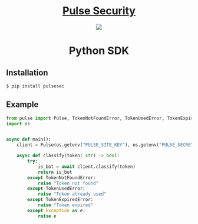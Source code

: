 <h1 align="center"><a href="https://www.pulsesecurity.org/">Pulse Security</a></h1>
<p align="center">
<img src="https://avatars.githubusercontent.com/u/161549711?s=200&v=4"/>
</p>
<h1 align="center">Python SDK</h1>

## Installation

```sh
$ pip install pulsesec
```

## Example

```py
from pulse import Pulse, TokenNotFoundError, TokenUsedError, TokenExpiredError
import os


async def main():
    client = Pulse(os.getenv("PULSE_SITE_KEY"), os.getenv("PULSE_SECRET_KEY"))

    async def classify(token: str) -> bool:
        try:
            is_bot = await client.classify(token)
            return is_bot
        except TokenNotFoundError:
            raise "Token not found"
        except TokenUsedError:
            raise "Token already used"
        except TokenExpiredError:
            raise "Token expired"
        except Exception as e:
            raise e
```
